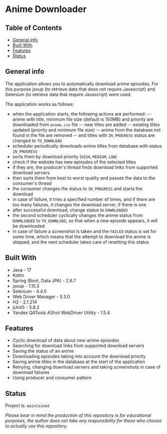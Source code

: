 # Anime Downloader

## Table of Contents

- [General info](#general-info)
- [Built With](#built-with)
- [Features](#features)
- [Status](#status)

## General info

The application allows you to automatically download anime episodes. For this purpose jsoup (to retrieve data that does
not require Javascript) and Selenium (to retrieve data that require Javascript) were used.

The application works as follows:

- when the application starts, the following actions are performed:
-- anime with title, minimum file size (default is 150MB) and priority are downloaded from `anime.csv` file
-- new titles are added
-- existing titles updated (priority and minimum file size)
-- anime from the database not found in the file are removed
-- and titles with `IN_PROGRESS` status are changed to `TO_DOWNLOAD`
- scheduler periodically downloads anime titles from database with status `IN_PROGRESS`
- sorts them by download priority (`HIGH`, `MEDIUM`, `LOW`)
- check if the website has new episodes of the selected titles
- if they are, the producer's thread finds download links from supported download servers
- then sorts them from best to worst quality and passes the data to the consumer's thread
- the consumer changes the status to `IN_PROGRESS` and starts the download
- in case of failure, it tries a specified number of times, and if there are too many failures, it changes the download server, if there is one
- after successful download, change status to `DOWNLOADED`
- the second scheduler cyclically changes the anime status from `DOWNLOADED` to `TO_DOWNLOAD`, so that when a new episode appears, it will be downloaded
- in case of failure a screenshot is taken and the `FAILED` status is set for some time, which means that the attempt to download the anime is skipped, and the next scheduler takes care of resetting this status

## Built With

- Java - 17
- Kotlin
- Spring (Boot, Data JPA) - 2.6.7
- jsoup - 1.15.3
- Selenium - 4.4.0
- Web Driver Manager - 5.3.0
- H2 - 2.1.214
- jUnit5 - 5.8.2
- Yandex QATools AShot WebDriver Utility - 1.5.4

## Features

- Cyclic download of data about new anime episodes
- Searching for download links from supported download servers
- Saving the status of an anime
- Downloading episodes taking into account the download priority
- Saving anime titles in the database at the start of the application
- Retrying, changing download servers and taking screenshots in case of download failures
- Using producer and consumer pattern

## Status

Project is: `maintained`

*Please bear in mind the production of this repository is for educational purposes, the author does not take any
responsibility for those who choose to actually use this repository.*
